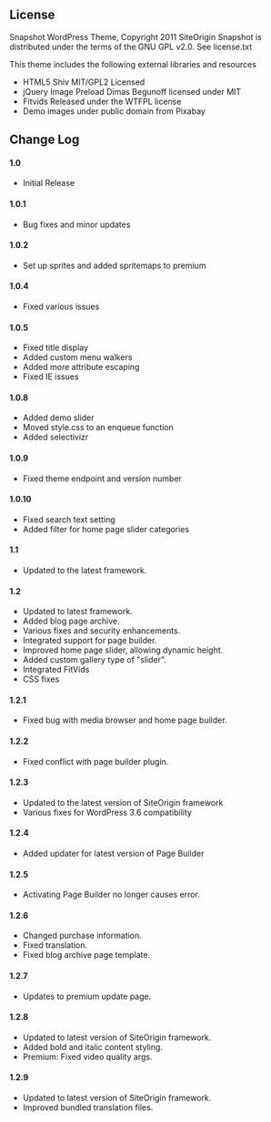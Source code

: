 License
-----------------------------------------------

Snapshot WordPress Theme, Copyright 2011 SiteOrigin
Snapshot is distributed under the terms of the GNU GPL v2.0. See license.txt

This theme includes the following external libraries and resources
* HTML5 Shiv MIT/GPL2 Licensed 
* jQuery Image Preload Dimas Begunoff licensed under MIT
* Fitvids Released under the WTFPL license
* Demo images under public domain from Pixabay

Change Log
-----------------------------------------------

#### 1.0
* Initial Release

#### 1.0.1
* Bug fixes and minor updates

#### 1.0.2
* Set up sprites and added spritemaps to premium

#### 1.0.4
* Fixed various issues

#### 1.0.5
* Fixed title display
* Added custom menu walkers
* Added more attribute escaping
* Fixed IE issues

#### 1.0.8
* Added demo slider
* Moved style.css to an enqueue function
* Added selectivizr

#### 1.0.9
* Fixed theme endpoint and version number

#### 1.0.10
* Fixed search text setting
* Added filter for home page slider categories

#### 1.1
* Updated to the latest framework.

#### 1.2
* Updated to latest framework.
* Added blog page archive.
* Various fixes and security enhancements.
* Integrated support for page builder.
* Improved home page slider, allowing dynamic height.
* Added custom gallery type of "slider".
* Integrated FitVids
* CSS fixes

#### 1.2.1
* Fixed bug with media browser and home page builder.

#### 1.2.2
* Fixed conflict with page builder plugin.

#### 1.2.3
* Updated to the latest version of SiteOrigin framework
* Various fixes for WordPress 3.6 compatibility

#### 1.2.4
* Added updater for latest version of Page Builder

#### 1.2.5
* Activating Page Builder no longer causes error.

#### 1.2.6
* Changed purchase information.
* Fixed translation.
* Fixed blog archive page template.

#### 1.2.7
* Updates to premium update page.

#### 1.2.8
* Updated to latest version of SiteOrigin framework.
* Added bold and italic content styling.
* Premium: Fixed video quality args.

#### 1.2.9
* Updated to latest version of SiteOrigin framework.
* Improved bundled translation files.